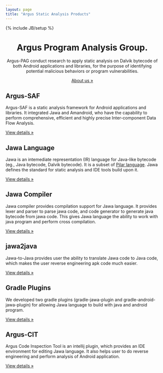 ```yaml
---
layout: page
title: "Argus Static Analysis Products"
---
```

{% include JB/setup %}

<!-- Main jumbotron for a primary marketing message or call to action -->
<div class="jumbotron">
    <div class="container" align="center">
        <h1>Argus Program Analysis Group.</h1>
        <p>Argus-PAG conduct research to apply static analysis on Dalvik bytecode of both Android applications and libraries, 
           for the purpose of identifying potential malicious behaviors or program vulnerabilities.</p>
        <p><a class="btn btn-primary btn-lg" href="about" role="button">About us &raquo;</a></p>
    </div>
</div>

<div class="container">
    <div class="row">
        <div class="col-md-4">
            <h2>Argus-SAF</h2>
            <p>Argus-SAF is a static analysis framework for Android applications and libraries. 
               It integrated Jawa and Amandroid, who have the capability to perform comprehensive, efficient and highly precise Inter-component Data Flow Analysis.</p>
            <p><a class="btn btn-default" href="#" role="button">View details &raquo;</a></p>
        </div>
        <div class="col-md-4">
            <h2>Jawa Language</h2>
            <p>Jawa is an intemediate representation (IR) language for Java-like bytecode (eg., Java bytecode, Dalvik bytecode).
               It is a subset of <a href="https://github.com/sireum/parser/blob/master/sireum-parser/src/main/resources/org/sireum/pilar/parser/Antlr4Pilar.g4">Pilar language</a>.
               Jawa defines the standard for static analysis and IDE tools build upon it.</p>
            <p><a class="btn btn-default" href="#" role="button">View details &raquo;</a></p>
        </div>
        <div class="col-md-4">
            <h2>Jawa Compiler</h2>
            <p>Jawa compiler provides compilation support for Jawa language. 
               It provides lexer and parser to parse jawa code, and code generator to generate java bytecode from jawa code.
               This gives Jawa language the ability to work with java program and perform cross compilation.</p>
            <p><a class="btn btn-default" href="#" role="button">View details &raquo;</a></p>
        </div>
        <div class="col-md-4">
            <h2>jawa2java</h2>
            <p>Jawa-to-Java provides user the ability to translate Jawa code to Java code,
               which makes the user reverse engineering apk code much easier.</p>
            <p><a class="btn btn-default" href="#" role="button">View details &raquo;</a></p>
        </div>
        <div class="col-md-4">
            <h2>Gradle Plugins</h2>
            <p>We developed two gradle plugins (gradle-jawa-plugin and gradle-android-jawa-plugin) for allowing Jawa language to build with java and android program.</p>
            <p><a class="btn btn-default" href="#" role="button">View details &raquo;</a></p>
        </div>
        <div class="col-md-4">
            <h2>Argus-CIT</h2>
            <p>Argus Code Inspection Tool is an intellij plugin, which provides an IDE environment for editing Jawa language.
               It also helps user to do reverse engineering and perform analysis of Android application.</p>
            <p><a class="btn btn-default" href="#" role="button">View details &raquo;</a></p>
        </div>
    </div>
</div>